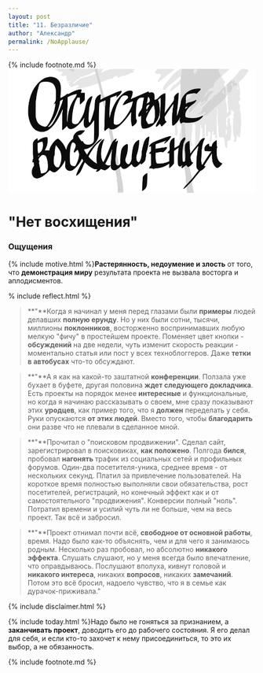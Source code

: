 ```yaml
---
layout: post
title: "11. Безразличие"
author: "Александр"
permalink: /NoApplause/
---
```

{% include footnote.md %}
<a href="/_cards/">!["Нет восхищения"](/_img/11.svg)</a>
# "Нет восхищения"

### Ощущения
{% include motive.html %}**Растерянность, недоумение и злость** от того, что **демонстрация миру** результата проекта не вызвала восторга и аплодисментов.

% include reflect.html %}
>**"**Когда я начинал у меня перед глазами были **примеры** людей делавших **полную ерунду**. Но у них были сотни, тысячи, миллионы **поклонников**, восторженно воспринимавших любую мелкую "фичу" в простейшем проекте. Поменяет цвет кнопки - **обсуждений** на две недели, чуть изменит скорость реакции - моментально статья или пост у всех техноблоггеров. Даже **тетки в автобусах** что-то обсуждают.

>**"**А я как на какой-то заштатной **конференции**. Ползала уже бухает в буфете, другая половина **ждет следующего докладчика**. Есть проекты на порядок менее **интересные** и функциональные, но когда я начинаю рассказывать о своем, мне сразу показывают этих **уродцев**, как пример того, что я **должен** переделать у себя. Руки опускаются **от этих людей**. Вместо того, чтобы **благодарить** они разве что не плевали в сделанное мной.

>**"**Прочитал о "поисковом продвижении". Сделал сайт, зарегистрировал в поисковиках, **как положено**. Полгода **бился**, пробовал **нагонять** трафик  из социальных сетей и профильных форумов. Один-два посетителя-уника, среднее время - от нескольких секунд. Платил за привлечение пользователей. На короткое время полностью выполняли свои обязательства, рост посетителей, регистраций, но конечный эффект как и от самостоятельного "продвижения". Конверсии полный "ноль". Потратил времени и усилий чуть ли не больше, чем на весь проект. Так всё и забросил.

>**"**Проект отнимал почти всё, **свободное от основной работы**, время. Надо было как-то объяснять, чем и для чего я занимаюсь родным. Несколько раз пробовал, но абсолютно **никакого эффекта**. Слушать слушают, но у меня всегда было впечатление, что оправдываюсь. Послушают вполуха, кивнут головой и **никакого интереса**, никаких **вопросов**, никаких **замечаний**. Потом это всё бросил, надоело чувство, что я в семье как дурачок-приживала."

{% include disclaimer.html %}

{% include today.html %}Надо было не гоняться за признанием, а **заканчивать проект**, доводить его до рабочего состояния. Я его делал для себя, и если кто-то захочет к нему присоединиться, то это их выбор, а не обязанность.  

{% include footnote.md %}
